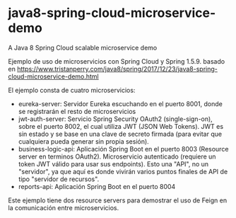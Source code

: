 # java8-spring-cloud-microservice-demo
A Java 8 Spring Cloud scalable microservice demo

Ejemplo de uso de microservicios con Spring Cloud y Spring 1.5.9. basado en https://www.tristanperry.com/java8/spring/2017/12/23/java8-spring-cloud-microservice-demo.html

El ejemplo consta de cuatro microservicios:

   - eureka-server: Servidor Eureka escuchando en el puerto 8001, donde se registrarán el resto de microservicios
   - jwt-auth-server: Servicio Spring Security OAuth2 (single-sign-on), sobre el puerto 8002, el cual utiliza JWT (JSON Web Tokens). JWT es sin estado y se base en una clave de secreto firmada (para evitar que cualquiera pueda generar sin propia sesión).
   - business-logic-api: Aplicación Spring Boot en el puerto 8003 (Resource server en terminos OAuth2). Microservicio autenticado (requiere un token JWT válido para usar sus endpoints). Esto una "API", no un "servidor", ya que aquí es donde vivirán varios puntos finales de API de tipo "servidor de recursos".
   - reports-api:  Aplicación Spring Boot en el puerto 8004

Este ejemplo tiene dos resource servers para demostrar el uso de Feign en la comunicación entre microservicios.
